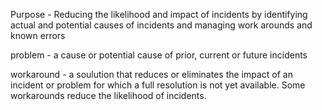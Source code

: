 Purpose - 
Reducing the likelihood and impact of incidents by identifying actual and potential causes of incidents and managing work arounds and known errors

problem -
a cause or potential cause of prior, current or future incidents

workaround - 
a soulution that reduces or eliminates the impact of an incident or problem for which a full resolution is not yet available. Some workarounds reduce the likelihood of incidents.